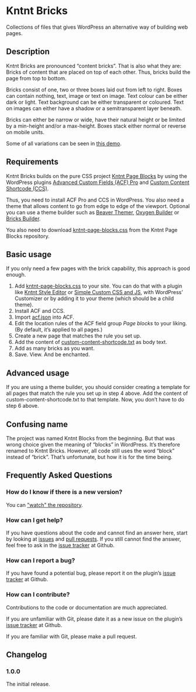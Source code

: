 # Kntnt Bricks

Collections of files that gives WordPress an alternative way of building web pages.

## Description

Kntnt Bricks are pronounced “content bricks”. That is also what they are: Bricks of content that are placed on top of each other. Thus, bricks build the page from top to bottom.

Bricks consist of one, two or three boxes laid out from left to right. Boxes can contain nothing, text, image or text on image. Text colour can be either dark or light. Text background can be either transparent or coloured. Text on images can either have a shadow or a semitransparent layer beneath.

Bricks can either be narrow or wide, have their natural height or be limited by a min-height and/or a max-height. Boxes stack either normal or reverse on mobile units.

Some of all variations can be seen in [this demo](https://codepen.io/tbarregren/pen/bGgaNzm).

## Requirements

Kntnt Bricks builds on the pure CSS project [Kntnt Page Blocks](https://github.com/Kntnt/kntnt-page-blocks) by using the WordPress plugins [Advanced Custom Fields (ACF) Pro](https://www.advancedcustomfields.com/pro/) and [Custom Content Shortcode (CCS)](https://wordpress.org/plugins/custom-content-shortcode/).

Thus, you need to install ACF Pro and CCS in WordPress. You also need a theme that allows content to go from edge to edge of the viewport. Optional you can use a theme builder such as [Beaver Themer](https://www.wpbeaverbuilder.com/beaver-themer/), [Oxygen Builder](https://oxygenbuilder.com/) or [Bricks Builder](https://bricksbuilder.io/).

You also need to download [kntnt-page-blocks.css](https://github.com/Kntnt/kntnt-page-blocks/blob/main/kntnt-page-blocks.css) from the Kntnt Page Blocks repository.

## Basic usage

If you only need a few pages with the brick capability, this approach is good enough.

1. Add [kntnt-page-blocks.css](https://github.com/Kntnt/kntnt-page-blocks/blob/main/kntnt-page-blocks.css) to your site. You can do that with a plugin like [Kntnt Style Editor](https://github.com/Kntnt/kntnt-style-editor) or [Simple Custom CSS and JS](https://wordpress.org/plugins/custom-css-js/), with WordPress’ Customizer or by adding it to your theme (which should be a child theme).
2. Install ACF and CCS.
3. Import [acf.json](https://github.com/Kntnt/kntnt-bricks/blob/main/acf.json) into ACF.
4. Edit the location rules of the ACF field group *Page blocks* to your liking. (By default, it’s applied to all pages.)
5. Create a new page that matches the rule you set up.
6. Add the content of [custom-content-shortcode.txt](https://github.com/Kntnt/kntnt-bricks/blob/main/custom-content-shortcode.txt) as body text.
7. Add as many bricks as you want.
8. Save. View. And be enchanted.

## Advanced usage

If you are using a theme builder, you should consider creating a template for all pages that match the rule you set up in step 4 above. Add the content of custom-content-shortcode.txt to that template. Now, you don’t have to do step 6 above.

## Confusing name

The project was named Kntnt Blocks from the beginning. But that was wrong choice given the meaning of “blocks” in WordPress. It’s therefore renamed to Kntnt Bricks. However, all code still uses the word “block” instead of “brick”. That’s unfortunate, but how it is for the time being.

## Frequently Asked Questions

### How do I know if there is a new version?

You can ["watch" the repository](https://docs.github.com/en/github/managing-subscriptions-and-notifications-on-github/about-notifications#notifications-and-subscriptions).

### How can I get help?

If you have questions about the code and cannot find an answer here, start by looking at [issues](https://github.com/kntnt/kntnt-bricks/issues) and [pull requests](https://github.com/kntnt/kntnt-bricks/pulls). If you still cannot find the answer, feel free to ask in the [issue tracker](https://github.com/kntnt/kntnt-bricks/issues) at Github.

### How can I report a bug?

If you have found a potential bug, please report it on the plugin’s [issue tracker](https://github.com/kntnt/kntnt-bricks/issues) at Github.

### How can I contribute?

Contributions to the code or documentation are much appreciated.

If you are unfamiliar with Git, please date it as a new issue on the plugin’s [issue tracker](https://github.com/kntnt/kntnt-bricks/issues) at Github.

If you are familiar with Git, please make a pull request.

## Changelog

### 1.0.0

The initial release.
